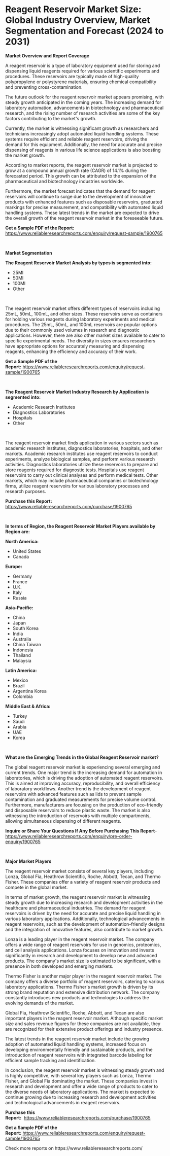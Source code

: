 <p><h1>Reagent Reservoir Market Size: Global Industry Overview, Market Segmentation and Forecast (2024 to 2031)</h1></p><p><strong>Market Overview and Report Coverage</strong></p>
<p><p>A reagent reservoir is a type of laboratory equipment used for storing and dispensing liquid reagents required for various scientific experiments and procedures. These reservoirs are typically made of high-quality polypropylene or polystyrene materials, ensuring chemical compatibility and preventing cross-contamination.</p><p>The future outlook for the reagent reservoir market appears promising, with steady growth anticipated in the coming years. The increasing demand for laboratory automation, advancements in biotechnology and pharmaceutical research, and the rising number of research activities are some of the key factors contributing to the market's growth.</p><p>Currently, the market is witnessing significant growth as researchers and technicians increasingly adopt automated liquid handling systems. These systems require efficient and reliable reagent reservoirs, driving the demand for this equipment. Additionally, the need for accurate and precise dispensing of reagents in various life science applications is also boosting the market growth.</p><p>According to market reports, the reagent reservoir market is projected to grow at a compound annual growth rate (CAGR) of 14.1% during the forecasted period. This growth can be attributed to the expansion of the pharmaceutical and biotechnology industries worldwide.</p><p>Furthermore, the market forecast indicates that the demand for reagent reservoirs will continue to surge due to the development of innovative products with enhanced features such as disposable reservoirs, graduated markings for precise measurement, and compatibility with automated liquid handling systems. These latest trends in the market are expected to drive the overall growth of the reagent reservoir market in the foreseeable future.</p></p>
<p><strong>Get a Sample PDF of the Report:</strong> <a href="https://www.reliableresearchreports.com/enquiry/request-sample/1900765">https://www.reliableresearchreports.com/enquiry/request-sample/1900765</a></p>
<p>&nbsp;</p>
<p><strong>Market Segmentation</strong></p>
<p><strong>The Reagent Reservoir Market Analysis by types is segmented into:</strong></p>
<p><ul><li>25Ml</li><li>50Ml</li><li>100Ml</li><li>Other</li></ul></p>
<p>&nbsp;</p>
<p><p>The reagent reservoir market offers different types of reservoirs including 25mL, 50mL, 100mL, and other sizes. These reservoirs serve as containers for holding various reagents during laboratory experiments and medical procedures. The 25mL, 50mL, and 100mL reservoirs are popular options due to their commonly used volumes in research and diagnostic applications. However, there are also other market sizes available to cater to specific experimental needs. The diversity in sizes ensures researchers have appropriate options for accurately measuring and dispensing reagents, enhancing the efficiency and accuracy of their work.</p></p>
<p><strong>Get a Sample PDF of the Report:</strong>&nbsp;<a href="https://www.reliableresearchreports.com/enquiry/request-sample/1900765">https://www.reliableresearchreports.com/enquiry/request-sample/1900765</a></p>
<p>&nbsp;</p>
<p><strong>The Reagent Reservoir Market Industry Research by Application is segmented into:</strong></p>
<p><ul><li>Academic Research Institutes</li><li>Diagnostics Laboratories</li><li>Hospitals</li><li>Other</li></ul></p>
<p>&nbsp;</p>
<p><p>The reagent reservoir market finds application in various sectors such as academic research institutes, diagnostics laboratories, hospitals, and other markets. Academic research institutes use reagent reservoirs to conduct experiments, analyze biological samples, and perform various research activities. Diagnostics laboratories utilize these reservoirs to prepare and store reagents required for diagnostic tests. Hospitals use reagent reservoirs to carry out clinical analyses and perform medical tests. Other markets, which may include pharmaceutical companies or biotechnology firms, utilize reagent reservoirs for various laboratory processes and research purposes.</p></p>
<p><strong>Purchase this Report:</strong>&nbsp; <a href="https://www.reliableresearchreports.com/purchase/1900765">https://www.reliableresearchreports.com/purchase/1900765</a></p>
<p>&nbsp;</p>
<p><strong>In terms of Region, the Reagent Reservoir Market Players available by Region are:</strong></p>
<p>
    <p> <strong> North America: </strong>
        <ul>
            <li>United States</li>
            <li>Canada</li>
        </ul>
        </p> 
    <p> <strong> Europe: </strong>
        <ul>
            <li>Germany</li>
            <li>France</li>
            <li>U.K.</li>
            <li>Italy</li>
            <li>Russia</li>
        </ul>
        </p> 
    <p> <strong> Asia-Pacific: </strong>
        <ul>
            <li>China</li>
            <li>Japan</li>
            <li>South Korea</li>
            <li>India</li>
            <li>Australia</li>
            <li>China Taiwan</li>
            <li>Indonesia</li>
            <li>Thailand</li>
            <li>Malaysia</li>
        </ul>
        </p> 
    <p> <strong> Latin America: </strong>
        <ul>
            <li>Mexico</li>
            <li>Brazil</li>
            <li>Argentina Korea</li>
            <li>Colombia</li>
        </ul>
        </p> 
    <p> <strong> Middle East & Africa: </strong>
        <ul>
            <li>Turkey</li>
            <li>Saudi</li>
            <li>Arabia</li>
            <li>UAE</li>
            <li>Korea</li>
        </ul>
    </p>
    </p>
<p>&nbsp;</p>
<p><strong>What are the Emerging Trends in the Global Reagent Reservoir market?</strong></p>
<p><p>The global reagent reservoir market is experiencing several emerging and current trends. One major trend is the increasing demand for automation in laboratories, which is driving the adoption of automated reagent reservoirs. This is aimed at improving accuracy, reproducibility, and overall efficiency of laboratory workflows. Another trend is the development of reagent reservoirs with advanced features such as lids to prevent sample contamination and graduated measurements for precise volume control. Furthermore, manufacturers are focusing on the production of eco-friendly and disposable reservoirs to reduce plastic waste. The market is also witnessing the introduction of reservoirs with multiple compartments, allowing simultaneous dispensing of different reagents.</p></p>
<p><strong>Inquire or Share Your Questions If Any Before Purchasing This Report</strong>- <a href="https://www.reliableresearchreports.com/enquiry/pre-order-enquiry/1900765">https://www.reliableresearchreports.com/enquiry/pre-order-enquiry/1900765</a></p>
<p>&nbsp;</p>
<p><strong>Major Market Players</strong></p>
<p><p>The reagent reservoir market consists of several key players, including Lonza, Global Fia, Heathrow Scientific, Roche, Abbott, Tecan, and Thermo Fisher. These companies offer a variety of reagent reservoir products and compete in the global market.</p><p>In terms of market growth, the reagent reservoir market is witnessing steady growth due to increasing research and development activities in the healthcare and pharmaceutical industries. The demand for reagent reservoirs is driven by the need for accurate and precise liquid handling in various laboratory applications. Additionally, technological advancements in reagent reservoirs, such as the development of automation-friendly designs and the integration of innovative features, also contribute to market growth.</p><p>Lonza is a leading player in the reagent reservoir market. The company offers a wide range of reagent reservoirs for use in genomics, proteomics, and cell analysis applications. Lonza focuses on innovation and invests significantly in research and development to develop new and advanced products. The company's market size is estimated to be significant, with a presence in both developed and emerging markets.</p><p>Thermo Fisher is another major player in the reagent reservoir market. The company offers a diverse portfolio of reagent reservoirs, catering to various laboratory applications. Thermo Fisher's market growth is driven by its strong brand reputation and extensive distribution network. The company constantly introduces new products and technologies to address the evolving demands of the market.</p><p>Global Fia, Heathrow Scientific, Roche, Abbott, and Tecan are also important players in the reagent reservoir market. Although specific market size and sales revenue figures for these companies are not available, they are recognized for their extensive product offerings and industry presence.</p><p>The latest trends in the reagent reservoir market include the growing adoption of automated liquid handling systems, increased focus on developing environmentally friendly and sustainable products, and the introduction of reagent reservoirs with integrated barcode labeling for efficient sample tracking and identification.</p><p>In conclusion, the reagent reservoir market is witnessing steady growth and is highly competitive, with several key players such as Lonza, Thermo Fisher, and Global Fia dominating the market. These companies invest in research and development and offer a wide range of products to cater to the diverse needs of laboratory applications. The market is expected to continue growing due to increasing research and development activities and technological advancements in reagent reservoirs.</p></p>
<p><strong>Purchase this Report:</strong>&nbsp;&nbsp;<a href="https://www.reliableresearchreports.com/purchase/1900765">https://www.reliableresearchreports.com/purchase/1900765</a></p>
<p></p>
<p><strong>Get a Sample PDF of the Report:</strong>&nbsp;<a href="https://www.reliableresearchreports.com/enquiry/request-sample/1900765">https://www.reliableresearchreports.com/enquiry/request-sample/1900765</a></p>
<p>Check more reports on https://www.reliableresearchreports.com/</p>
